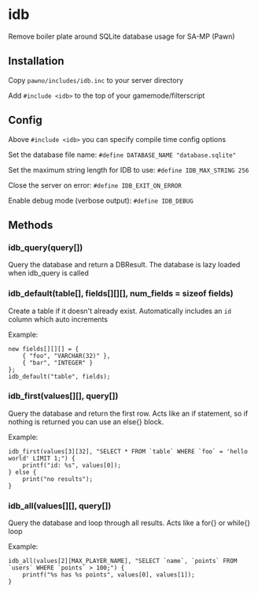 # idb

Remove boiler plate around SQLite database usage for SA-MP (Pawn)

## Installation

Copy `pawno/includes/idb.inc` to your server directory

Add `#include <idb>` to the top of your gamemode/filterscript

## Config

Above `#include <idb>` you can specify compile time config options

Set the database file name:
`#define DATABASE_NAME "database.sqlite"`

Set the maximum string length for IDB to use:
`#define IDB_MAX_STRING 256`

Close the server on error:
`#define IDB_EXIT_ON_ERROR`

Enable debug mode (verbose output):
`#define IDB_DEBUG`

## Methods

### idb_query(query[])

Query the database and return a DBResult. The database is lazy loaded when idb_query is called

### idb_default(table[], fields[][][], num_fields = sizeof fields)

Create a table if it doesn't already exist. Automatically includes an `id` column which auto increments

Example:
```
new fields[][][] = {
    { "foo", "VARCHAR(32)" },
    { "bar", "INTEGER" }
};
idb_default("table", fields);
```

### idb_first(values[][], query[])

Query the database and return the first row. Acts like an if statement, so if nothing is returned you can use an else{} block.

Example:
```
idb_first(values[3][32], "SELECT * FROM `table` WHERE `foo` = 'hello world' LIMIT 1;") {
    printf("id: %s", values[0]);
} else {
    print("no results");
}
```

### idb_all(values[][], query[])

Query the database and loop through all results. Acts like a for{} or while{} loop

Example:
```
idb_all(values[2][MAX_PLAYER_NAME], "SELECT `name`, `points` FROM `users` WHERE `points` > 100;") {
    printf("%s has %s points", values[0], values[1]);
}
```
